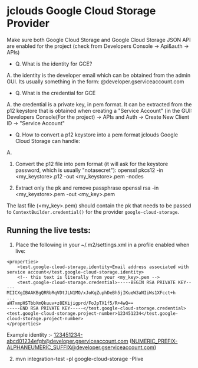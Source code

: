 jclouds Google Cloud Storage Provider
===========================================================
Make sure both Google Cloud Storage and Google Cloud Storage JSON API are enabled for the project
(check from Developers Console -> Api&auth -> APIs)

* Q. What is the identity for GCE?

A. the identity is the developer email which can be obtained from the admin GUI. Its usually something in the form: <my account id>@developer.gserviceaccount.com

* Q. What is the credential for GCE

A. the credential is a private key, in pem format. It can be extracted from the p12 keystore that is obtained when creating a "Service Account" (in the GUI: Developers Console(For the project) -> APIs and Auth -> Create New Client ID -> "Service Account"

* Q. How to convert a p12 keystore into a pem format jclouds Google Cloud Storage can handle:

A.

1. Convert the p12 file into pem format (it will ask for the keystore password, which is usually "notasecret"):
 openssl pkcs12 -in <my_keystore>.p12 -out <my_keystore>.pem -nodes

2. Extract only the pk and remove passphrase
 openssl rsa -in <my_keystore>.pem -out <my_key>.pem

The last file (<my_key>.pem) should contain the pk that needs to be passed to `ContextBuilder.credential()` for the provider `google-cloud-storage`.


Running the live tests:
---------------------------------------------------------------

1. Place the following in your ~/.m2/settings.xml in a profile enabled when live:

```
<properties>
    <test.google-cloud-storage.identity>Email address associated with service account</test.google-cloud-storage.identity>
    <!-- this text is literally from your <my_key>.pem -->
    <test.google-cloud-storage.credential>-----BEGIN RSA PRIVATE KEY-----
MIICXgIBAAKBgQRRbRqVDtJLN1MO/xJoKqZuphDeBh5jIKueW3aNIiWs1XFcct+h
...
aH7xmpHSTbbXmQkuuv+z8EKijigprd/FoJpTX1f5/R+4wQ==
-----END RSA PRIVATE KEY-----</test.google-cloud-storage.credential>
<test.google-cloud-storage.project-number>123451234</test.google-cloud-storage.project-number> 
</properties>
```

Example identity :- 123451234-abcd01234efgh@developer.gserviceaccount.com (NUMERIC_PREFIX-ALPHANEUMERIC_SUFFIX@developer.gserviceaccount.com)

2. mvn integration-test -pl google-cloud-storage -Plive
